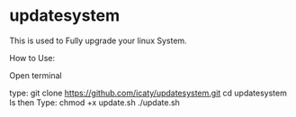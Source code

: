# updatesystem
This is used to Fully upgrade your linux System.

How to Use:

Open terminal

type: git clone https://github.com/icaty/updatesystem.git
cd updatesystem
ls
then Type: chmod +x update.sh
./update.sh
